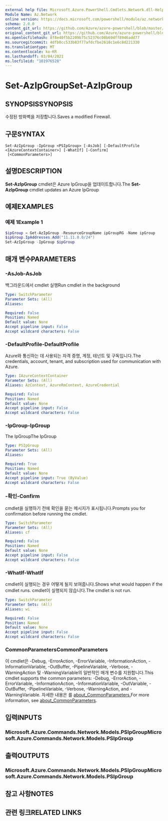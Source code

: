 ```yaml
---
external help file: Microsoft.Azure.PowerShell.Cmdlets.Network.dll-Help.xml
Module Name: Az.Network
online version: https://docs.microsoft.com/powershell/module/az.network/set-azipgroup
schema: 2.0.0
content_git_url: https://github.com/Azure/azure-powershell/blob/master/src/Network/Network/help/Set-AzIpGroup.md
original_content_git_url: https://github.com/Azure/azure-powershell/blob/master/src/Network/Network/help/Set-AzIpGroup.md
ms.openlocfilehash: 8f8e40f5b2209b75c52376c08b69dff8946add77
ms.sourcegitcommit: 4dfb0cc533b83f77afdcfbe2618c1e6c8d221330
ms.translationtype: MT
ms.contentlocale: ko-KR
ms.lasthandoff: 03/04/2021
ms.locfileid: "101976528"
---
```

# <span data-ttu-id="d909c-101">Set-AzIpGroup</span><span class="sxs-lookup"><span data-stu-id="d909c-101">Set-AzIpGroup</span></span>

## <span data-ttu-id="d909c-102">SYNOPSIS</span><span class="sxs-lookup"><span data-stu-id="d909c-102">SYNOPSIS</span></span>
<span data-ttu-id="d909c-103">수정된 방화벽을 저장합니다.</span><span class="sxs-lookup"><span data-stu-id="d909c-103">Saves a modified Firewall.</span></span>

## <span data-ttu-id="d909c-104">구문</span><span class="sxs-lookup"><span data-stu-id="d909c-104">SYNTAX</span></span>

```
Set-AzIpGroup -IpGroup <PSIpGroup> [-AsJob] [-DefaultProfile <IAzureContextContainer>] [-WhatIf] [-Confirm]
 [<CommonParameters>]
```

## <span data-ttu-id="d909c-105">설명</span><span class="sxs-lookup"><span data-stu-id="d909c-105">DESCRIPTION</span></span>
<span data-ttu-id="d909c-106">**Set-AzIpGroup** cmdlet은 Azure IpGroup을 업데이트합니다.</span><span class="sxs-lookup"><span data-stu-id="d909c-106">The **Set-AzIpGroup** cmdlet updates an Azure IpGroup</span></span>

## <span data-ttu-id="d909c-107">예제</span><span class="sxs-lookup"><span data-stu-id="d909c-107">EXAMPLES</span></span>

### <span data-ttu-id="d909c-108">예제 1</span><span class="sxs-lookup"><span data-stu-id="d909c-108">Example 1</span></span>
```powershell
$ipGroup = Get-AzIpGroup -ResourceGroupName ipGroupRG -Name ipGroup
$ipGroup.IpAddresses.Add("11.11.0.0/24")
Set-AzIpGroup -IpGroup $ipGroup
```

## <span data-ttu-id="d909c-109">매개 변수</span><span class="sxs-lookup"><span data-stu-id="d909c-109">PARAMETERS</span></span>

### <span data-ttu-id="d909c-110">-AsJob</span><span class="sxs-lookup"><span data-stu-id="d909c-110">-AsJob</span></span>
<span data-ttu-id="d909c-111">백그라운드에서 cmdlet 실행</span><span class="sxs-lookup"><span data-stu-id="d909c-111">Run cmdlet in the background</span></span>

```yaml
Type: SwitchParameter
Parameter Sets: (All)
Aliases:

Required: False
Position: Named
Default value: None
Accept pipeline input: False
Accept wildcard characters: False
```

### <span data-ttu-id="d909c-112">-DefaultProfile</span><span class="sxs-lookup"><span data-stu-id="d909c-112">-DefaultProfile</span></span>
<span data-ttu-id="d909c-113">Azure와 통신하는 데 사용되는 자격 증명, 계정, 테넌트 및 구독입니다.</span><span class="sxs-lookup"><span data-stu-id="d909c-113">The credentials, account, tenant, and subscription used for communication with Azure.</span></span>

```yaml
Type: IAzureContextContainer
Parameter Sets: (All)
Aliases: AzContext, AzureRmContext, AzureCredential

Required: False
Position: Named
Default value: None
Accept pipeline input: False
Accept wildcard characters: False
```

### <span data-ttu-id="d909c-114">-IpGroup</span><span class="sxs-lookup"><span data-stu-id="d909c-114">-IpGroup</span></span>
<span data-ttu-id="d909c-115">The IpGroup</span><span class="sxs-lookup"><span data-stu-id="d909c-115">The IpGroup</span></span>

```yaml
Type: PSIpGroup
Parameter Sets: (All)
Aliases:

Required: True
Position: Named
Default value: None
Accept pipeline input: True (ByValue)
Accept wildcard characters: False
```

### <span data-ttu-id="d909c-116">-확인</span><span class="sxs-lookup"><span data-stu-id="d909c-116">-Confirm</span></span>
<span data-ttu-id="d909c-117">cmdlet을 실행하기 전에 확인을 묻는 메시지가 표시됩니다.</span><span class="sxs-lookup"><span data-stu-id="d909c-117">Prompts you for confirmation before running the cmdlet.</span></span>

```yaml
Type: SwitchParameter
Parameter Sets: (All)
Aliases: cf

Required: False
Position: Named
Default value: None
Accept pipeline input: False
Accept wildcard characters: False
```

### <span data-ttu-id="d909c-118">-WhatIf</span><span class="sxs-lookup"><span data-stu-id="d909c-118">-WhatIf</span></span>
<span data-ttu-id="d909c-119">cmdlet이 실행되는 경우 어떻게 될지 보여줍니다.</span><span class="sxs-lookup"><span data-stu-id="d909c-119">Shows what would happen if the cmdlet runs.</span></span>
<span data-ttu-id="d909c-120">cmdlet이 실행되지 않습니다.</span><span class="sxs-lookup"><span data-stu-id="d909c-120">The cmdlet is not run.</span></span>

```yaml
Type: SwitchParameter
Parameter Sets: (All)
Aliases: wi

Required: False
Position: Named
Default value: None
Accept pipeline input: False
Accept wildcard characters: False
```

### <span data-ttu-id="d909c-121">CommonParameters</span><span class="sxs-lookup"><span data-stu-id="d909c-121">CommonParameters</span></span>
<span data-ttu-id="d909c-122">이 cmdlet은 -Debug, -ErrorAction, -ErrorVariable, -InformationAction, -InformationVariable, -OutBuffer, -PipelineVariable, -Verbose, -WarningAction 및 -WarningVariable의 일반적인 매개 변수를 지원합니다.</span><span class="sxs-lookup"><span data-stu-id="d909c-122">This cmdlet supports the common parameters: -Debug, -ErrorAction, -ErrorVariable, -InformationAction, -InformationVariable, -OutVariable, -OutBuffer, -PipelineVariable, -Verbose, -WarningAction, and -WarningVariable.</span></span> <span data-ttu-id="d909c-123">자세한 내용은 를 [about_CommonParameters.](http://go.microsoft.com/fwlink/?LinkID=113216)</span><span class="sxs-lookup"><span data-stu-id="d909c-123">For more information, see [about_CommonParameters](http://go.microsoft.com/fwlink/?LinkID=113216).</span></span>

## <span data-ttu-id="d909c-124">입력</span><span class="sxs-lookup"><span data-stu-id="d909c-124">INPUTS</span></span>

### <span data-ttu-id="d909c-125">Microsoft.Azure.Commands.Network.Models.PSIpGroup</span><span class="sxs-lookup"><span data-stu-id="d909c-125">Microsoft.Azure.Commands.Network.Models.PSIpGroup</span></span>

## <span data-ttu-id="d909c-126">출력</span><span class="sxs-lookup"><span data-stu-id="d909c-126">OUTPUTS</span></span>

### <span data-ttu-id="d909c-127">Microsoft.Azure.Commands.Network.Models.PSIpGroup</span><span class="sxs-lookup"><span data-stu-id="d909c-127">Microsoft.Azure.Commands.Network.Models.PSIpGroup</span></span>

## <span data-ttu-id="d909c-128">참고 사항</span><span class="sxs-lookup"><span data-stu-id="d909c-128">NOTES</span></span>

## <span data-ttu-id="d909c-129">관련 링크</span><span class="sxs-lookup"><span data-stu-id="d909c-129">RELATED LINKS</span></span>
